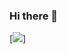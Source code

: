### Hi there 👋
[<img src="https://external-content.duckduckgo.com/iu/?u=https%3A%2F%2Fmedia1.tenor.com%2Fimages%2F2eada1bbeb4ed4182079cf00070324a2%2Ftenor.gif%3Fitemid%3D13903117&f=1&nofb=1" />]
<!--
**AlbisIv/AlbisIv** is a ✨ _special_ ✨ repository because its `README.md` (this file) appears on your GitHub profile.

Here are some ideas to get you started:

- 🔭 I’m currently working on ...
- 🌱 I’m currently learning ...
- 👯 I’m looking to collaborate on ...
- 🤔 I’m looking for help with ...
- 💬 Ask me about ...
- 📫 How to reach me: ...
- 😄 Pronouns: ...
- ⚡ Fun fact: ...
-->

